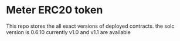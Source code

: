 # Meter ERC20 token 
This repo stores the all exact versions of deployed contracts. the solc version is 0.6.10 
currently v1.0 and v1.1 are available
